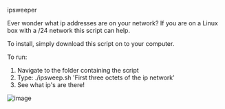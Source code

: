 ipsweeper

Ever wonder what ip addresses are on your network?  If you are on a Linux box with a /24 network this script can help.

To install, simply download this script on to your computer.

To run:
1. Navigate to the folder containing the script
2. Type: ./ipsweep.sh 'First three octets of the ip network'
3. See what ip's are there!

![image](https://user-images.githubusercontent.com/22455966/210900271-29d854a0-9450-470d-84c4-096d99b41f46.png)
